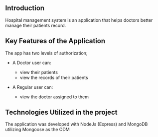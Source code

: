 ## Introduction

Hospital management system is an application that helps doctors better manage their patients record.

## Key Features of the Application

The app has two levels of authorization;

* A Doctor user can:
    * view their patients
    * view the records of their patients

* A Regular user can:
    * view the doctor assigned to them

## Technologies Utilized in the project
The application was developed with NodeJs (Express) and MongoDB utilizing Mongoose as the ODM

